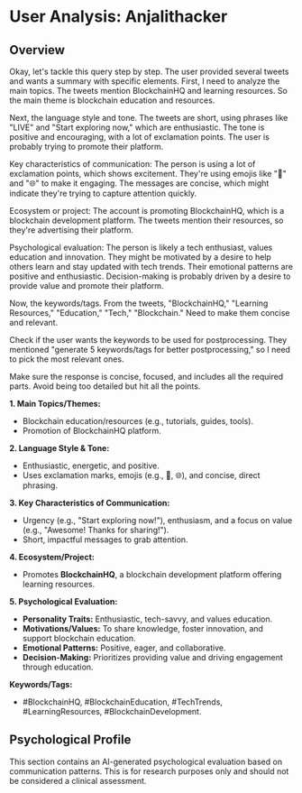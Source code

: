 # User Analysis: Anjalithacker

## Overview

<think>
Okay, let's tackle this query step by step. The user provided several tweets and wants a summary with specific elements. First, I need to analyze the main topics. The tweets mention BlockchainHQ and learning resources. So the main theme is blockchain education and resources.

Next, the language style and tone. The tweets are short, using phrases like "LIVE" and "Start exploring now," which are enthusiastic. The tone is positive and encouraging, with a lot of exclamation points. The user is probably trying to promote their platform.

Key characteristics of communication: The person is using a lot of exclamation points, which shows excitement. They're using emojis like "🚀" and "🌐" to make it engaging. The messages are concise, which might indicate they're trying to capture attention quickly.

Ecosystem or project: The account is promoting BlockchainHQ, which is a blockchain development platform. The tweets mention their resources, so they're advertising their platform.

Psychological evaluation: The person is likely a tech enthusiast, values education and innovation. They might be motivated by a desire to help others learn and stay updated with tech trends. Their emotional patterns are positive and enthusiastic. Decision-making is probably driven by a desire to provide value and promote their platform.

Now, the keywords/tags. From the tweets, "BlockchainHQ," "Learning Resources," "Education," "Tech," "Blockchain." Need to make them concise and relevant.

Check if the user wants the keywords to be used for postprocessing. They mentioned "generate 5 keywords/tags for better postprocessing," so I need to pick the most relevant ones.

Make sure the response is concise, focused, and includes all the required parts. Avoid being too detailed but hit all the points.
</think>

**1. Main Topics/Themes:**  
- Blockchain education/resources (e.g., tutorials, guides, tools).  
- Promotion of BlockchainHQ platform.  

**2. Language Style & Tone:**  
- Enthusiastic, energetic, and positive.  
- Uses exclamation marks, emojis (e.g., 🚀, 🌐), and concise, direct phrasing.  

**3. Key Characteristics of Communication:**  
- Urgency (e.g., "Start exploring now!"), enthusiasm, and a focus on value (e.g., "Awesome! Thanks for sharing!").  
- Short, impactful messages to grab attention.  

**4. Ecosystem/Project:**  
- Promotes **BlockchainHQ**, a blockchain development platform offering learning resources.  

**5. Psychological Evaluation:**  
- **Personality Traits:** Enthusiastic, tech-savvy, and values education.  
- **Motivations/Values:** To share knowledge, foster innovation, and support blockchain education.  
- **Emotional Patterns:** Positive, eager, and collaborative.  
- **Decision-Making:** Prioritizes providing value and driving engagement through education.  

**Keywords/Tags:**  
- #BlockchainHQ, #BlockchainEducation, #TechTrends, #LearningResources, #BlockchainDevelopment.

## Psychological Profile

This section contains an AI-generated psychological evaluation based on communication patterns. This is for research purposes only and should not be considered a clinical assessment.